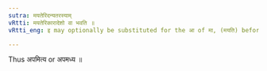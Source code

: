 ```yaml
---
sutra: मयतेरिदन्यतरस्याम्
vRtti: मयतेरिकारादेशो वा भवति ॥
vRtti_eng: इ may optionally be substituted for the आ of मा, (मयति) before ल्यप् ॥

---
```

Thus अपमित्य or अपमध्य ॥